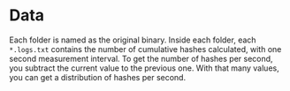 # Data

Each folder is named as the original binary. Inside each folder, each `*.logs.txt` contains the number of cumulative hashes calculated, with one second measurement interval. To get the number of hashes per second, you subtract the current value to the previous one. With that many values, you can get a distribution of hashes per second. 